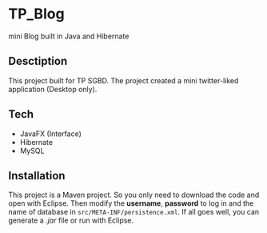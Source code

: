 # TP_Blog
mini Blog built in Java and Hibernate

## Desctiption
This project built for TP SGBD. The project created a mini twitter-liked application (Desktop only).

## Tech
- JavaFX (Interface)
- Hibernate
- MySQL

## Installation
This project is a Maven project. So you only need to download the code and open with Eclipse. Then modify the **username**, **password** to log in and the name of database in `src/META-INF/persistence.xml`. If all goes well, you can generate a *.jar* file or run with Eclipse.
